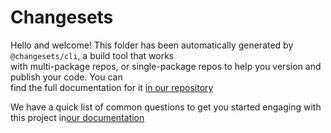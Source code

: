 # Changesets

Hello and welcome! This folder has been automatically generated by `@changesets/cli`, a build tool that works\
with multi-package repos, or single-package repos to help you version and publish your code. You can\
find the full documentation for it [in our repository](https://github.com/changesets/changesets)

We have a quick list of common questions to get you started engaging with this project in[our documentation](https://github.com/changesets/changesets/blob/main/docs/common-questions.md)
